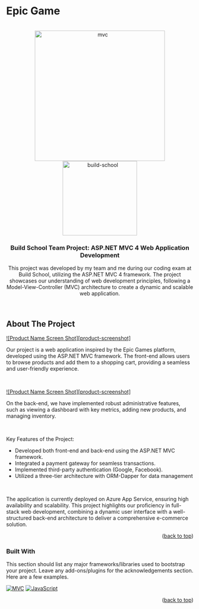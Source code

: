 <!-- Improved compatibility of back to top link: See: https://github.com/othneildrew/Best-README-Template/pull/73 -->
<a id="readme-top"></a>

# Epic Game

<!-- PROJECT LOGO -->
<br />
<div align="center">
  <a href="https://github.com/othneildrew/Best-README-Template" style="display: inline-block; vertical-align: top;">
    <img src="https://www.pragimtech.com/wp-content/uploads/2019/04/asp-mvc.jpg" alt="mvc" width="350">
    <img src="https://encrypted-tbn0.gstatic.com/images?q=tbn:ANd9GcQbLkWhhNwEZfdL-A7yiMvDkarGWT9EsTCX-g&s" alt="build-school" width="200">
  </a>

  <h3 align="center">Build School Team Project: ASP.NET MVC 4 Web Application Development</h3>

  <p align="center">
    This project was developed by my team and me during our coding exam at Build School, utilizing the ASP.NET MVC 4 framework. 
    The project showcases our understanding of web development principles, following a Model-View-Controller (MVC) architecture to create a dynamic and scalable web application.
  </p>
</div

<br />
<br />

<!-- ABOUT THE PROJECT -->
## About The Project

[![Product Name Screen Shot][product-screenshot]](https://example.com)

Our project is a web application inspired by the Epic Games platform, developed using the ASP.NET MVC framework. The front-end allows users to browse products and add them to a shopping cart, providing a seamless and user-friendly experience.

<br />

[![Product Name Screen Shot][product-screenshot]](https://example.com)

On the back-end, we have implemented robust administrative features, such as viewing a dashboard with key metrics, adding new products, and managing inventory.

<br />

Key Features of the Project:
* Developed both front-end and back-end using the ASP.NET MVC framework.
* Integrated a payment gateway for seamless transactions.
* Implemented third-party authentication (Google, Facebook).
* Utilized a three-tier architecture with ORM-Dapper for data management

<br />

The application is currently deployed on Azure App Service, ensuring high availability and scalability. This project highlights our proficiency in full-stack web development, combining a dynamic user interface with a well-structured back-end architecture to deliver a comprehensive e-commerce solution.

<p align="right">(<a href="#readme-top">back to top</a>)</p>


### Built With

This section should list any major frameworks/libraries used to bootstrap your project. Leave any add-ons/plugins for the acknowledgements section. Here are a few examples.

[![MVC][ASP.NETmvc]][ASP.NETmvc-url]  [![JavaScript][JavaScript]][JavaScript-url]  

<p align="right">(<a href="#readme-top">back to top</a>)</p>



<!-- MARKDOWN LINKS & IMAGES -->
<!-- https://www.markdownguide.org/basic-syntax/#reference-style-links -->
[ASP.NETmvc]: https://img.shields.io/badge/-ASP.NET%20MVC-purple?style=for-the-badge&logo=dotnet&logoColor=white&labelColor=black
[ASP.NETmvc-url]: https://learn.microsoft.com/en-us/aspnet/mvc/overview/older-versions-1/overview/asp-net-mvc-overview
[JavaScript]: https://img.shields.io/badge/-JavaScript-black?style=for-the-badge&logo=javascript&logoColor=yellow
[JavaScript-url]: https://developer.mozilla.org/zh-TW/docs/Web/JavaScript
